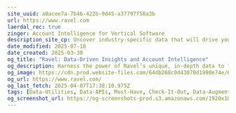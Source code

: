 ```yaml
---
site_uuid: a0acee7a-7b46-422b-9d45-a37797f58a3b
url: https://www.ravel.com
laerdal_rec: true
zinger: Account Intelligence for Vertical Software
description_site_cp: Uncover industry-specific data that will drive your next campaign.
date_modified: 2025-07-18
date_created: 2025-03-30
og_title: "Ravel: Data-Driven Insights and Account Intelligence"
og_description: Harness the power of Ravel’s unique, in-depth data to fuel your targeted marketing, sales, and customer success strategies across various industries.
og_image: https://cdn.prod.website-files.com/64db268c0d43070d1990e74e/652e4f51ba644a6271aa3529_Home.png
og_url: https://www.ravel.com/
og_last_fetch: 2025-04-07T17:38:10.975Z
tags: [Data-Utilities, Data-APIs, Must-Have, Check-It-Out, Data-Augmenters]
og_screenshot_url: https://og-screenshots-prod.s3.amazonaws.com/1920x1080/80/false/2ad2c67237ef2d6fd7934838fffd8c8eeb35ee686d892b1a89c4db8ab04563b4.jpeg
---
```














































